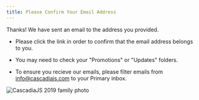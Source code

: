 ```yaml
---
title: Please Confirm Your Email Address
---
```

Thanks! We have sent an email to the address you provided. 

- Please click the link in order to confirm that the email address belongs to you.

- You may need to check your "Promotions" or "Updates" folders.

- To ensure you recieve our emails, please filter emails from info@cascadiajs.com to your Primary inbox.

![CascadiaJS 2019 family photo](https://2022.cascadiajs.com/images/past/cjs19-family.jpg)